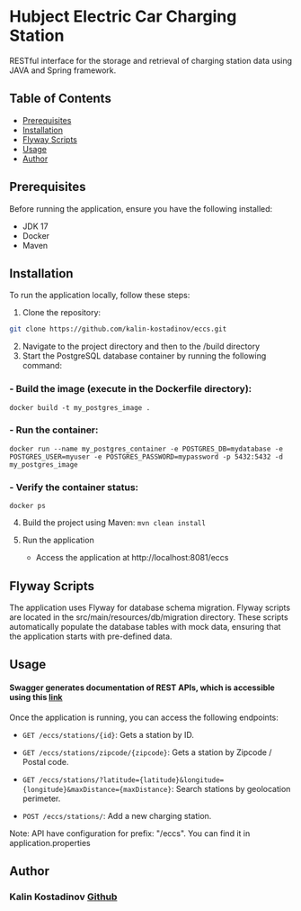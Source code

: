 # Hubject Electric Car Charging Station

RESTful interface for the storage and retrieval of charging station data using JAVA and Spring framework.

## Table of Contents

- [Prerequisites](#prerequisites)
- [Installation](#installation)
- [Flyway Scripts](#flyway-scripts)
- [Usage](#usage)
- [Author](#author)

## Prerequisites

Before running the application, ensure you have the following installed:

- JDK 17
- Docker
- Maven

## Installation

To run the application locally, follow these steps:

1. Clone the repository:
```bash
git clone https://github.com/kalin-kostadinov/eccs.git
```
2. Navigate to the project directory and then to the /build directory
3. Start the PostgreSQL database container by running the following command:
###    - Build the image (execute in the Dockerfile directory):
    docker build -t my_postgres_image .
###    - Run the container:
    docker run --name my_postgres_container -e POSTGRES_DB=mydatabase -e POSTGRES_USER=myuser -e POSTGRES_PASSWORD=mypassword -p 5432:5432 -d my_postgres_image
###    - Verify the container status:
    docker ps
4. Build the project using Maven: 
```mvn clean install```

5. Run the application
    - Access the application at http://localhost:8081/eccs

## Flyway Scripts

The application uses Flyway for database schema migration. Flyway scripts are located in the
src/main/resources/db/migration directory. These scripts automatically populate the database tables with mock data,
ensuring that the application starts with pre-defined data.

## Usage

#### Swagger generates documentation of REST APIs, which is accessible using this [link](http://localhost:8081/eccs/swagger-ui/index.html)

Once the application is running, you can access the following endpoints:

- `GET /eccs/stations/{id}`: Gets a station by ID.
- `GET /eccs/stations/zipcode/{zipcode}`: Gets a station by Zipcode / Postal code.
- `GET /eccs/stations/?latitude={latitude}&longitude={longitude}&maxDistance={maxDistance}`: Search stations by geolocation perimeter.


- `POST /eccs/stations/`: Add a new charging station.

Note: API have configuration for prefix: "/eccs". You can find it in application.properties

## Author

### Kalin Kostadinov [Github](https://github.com/kalin-kostadinov)
